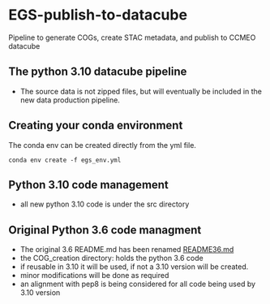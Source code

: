 # EGS-publish-to-datacube
Pipeline to generate COGs, create STAC metadata, and publish to CCMEO datacube
## The python 3.10 datacube pipeline 
 - The source data is not zipped files, but will eventually be included in the new data production pipeline.
## Creating your conda environment
The conda env can be created directly from the yml file.  
 ```shell
 conda env create -f egs_env.yml
 ```
 ## Python 3.10 code management
  - all new python 3.10 code is under the src directory

 ## Original Python 3.6 code managment
  - The original 3.6 README.md has been renamed [README36.md](README36.md)
  - the COG_creation directory: holds the python 3.6 code
  - if reusable in 3.10 it will be used, if not a 3.10 version will be created.
  - minor modifications will be done as required
  - an alignment with pep8 is being considered for all code being used by 3.10 version
